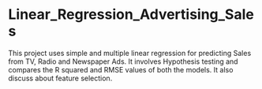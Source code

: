 # Linear_Regression_Advertising_Sales
This project uses simple and multiple linear regression for predicting Sales from TV, Radio and Newspaper Ads. It involves Hypothesis testing and compares the R squared and RMSE values of both the models. It also discuss about feature selection. 
